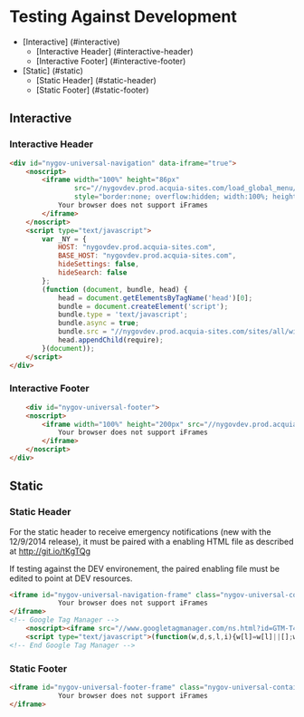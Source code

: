 # Testing Against Development

- [Interactive] (#interactive)
  - [Interactive Header] (#interactive-header)
  - [Interactive Footer] (#interactive-footer)
- [Static] (#static)
  - [Static Header] (#static-header)
  - [Static Footer] (#static-footer)

## Interactive

### Interactive Header
```html
<div id="nygov-universal-navigation" data-iframe="true">
    <noscript>
        <iframe width="100%" height="86px"
                src="//nygovdev.prod.acquia-sites.com/load_global_menu/ajax?iframe=true" frameborder="0"
                style="border:none; overflow:hidden; width:100%; height:86px;" scrolling="no">
            Your browser does not support iFrames
        </iframe>
    </noscript>
    <script type="text/javascript">
        var _NY = {
            HOST: "nygovdev.prod.acquia-sites.com",
            BASE_HOST: "nygovdev.prod.acquia-sites.com",
            hideSettings: false,
            hideSearch: false
        };
        (function (document, bundle, head) {
            head = document.getElementsByTagName('head')[0];
            bundle = document.createElement('script');
            bundle.type = 'text/javascript';
            bundle.async = true;
            bundle.src = "//nygovdev.prod.acquia-sites.com/sites/all/widgets/universal-navigation/dist/global-nav-bundle.js";
            head.appendChild(require);
        }(document));
    </script>
</div>
```

### Interactive Footer
```html
    <div id="nygov-universal-footer">
    <noscript>
        <iframe width="100%" height="200px" src="//nygovdev.prod.acquia-sites.com/load_global_footer/ajax?iframe=true" frameborder="0" style="border:none; overflow:hidden; width:100%; height:200px;" scrolling="no">
            Your browser does not support iFrames
        </iframe>
    </noscript>
</div>

```

## Static

### Static Header

For the static header to receive emergency notifications (new with the 12/9/2014 release), it must be paired with a enabling HTML file as described at http://git.io/tKgTQg 

If testing against the DEV environement, the paired enabling file must be edited to point at DEV resources.

```html
<iframe id="nygov-universal-navigation-frame" class="nygov-universal-container" width="100%" height="86px" src="//nygovdev.prod.acquia-sites.com/load_global_menu/ajax?iframe=true" data-updated="2014-11-07 08:30" frameborder="0" style="border:none; overflow:hidden; width:100%; height:86px;" scrolling="no">
            Your browser does not support iFrames
</iframe>
<!-- Google Tag Manager -->
    <noscript><iframe src="//www.googletagmanager.com/ns.html?id=GTM-T4FP6H" height="0" width="0" style="display:none;visibility:hidden"></iframe></noscript>
    <script type="text/javascript">(function(w,d,s,l,i){w[l]=w[l]||[];w[l].push({'gtm.start':new Date().getTime(),event:'gtm.js'});var f=d.getElementsByTagName(s)[0];var j=d.createElement(s);var dl=l!='dataLayer'?'&l='+l:'';j.src='//www.googletagmanager.com/gtm.js?id='+i+dl;j.type='text/javascript';j.async=true;f.parentNode.insertBefore(j,f);})(window,document,'script','dataLayer','GTM-T4FP6H');</script>
<!-- End Google Tag Manager -->
```

### Static Footer
```html
<iframe id="nygov-universal-footer-frame" class="nygov-universal-container" width="100%" height="200px" src="//nygovdev.prod.acquia-sites.com/load_global_footer/ajax?iframe=true" data-updated="2014-11-07 08:30" frameborder="0" style="border:none; overflow:hidden; width:100%; height:200px;" scrolling="no">
            Your browser does not support iFrames
</iframe>
```

